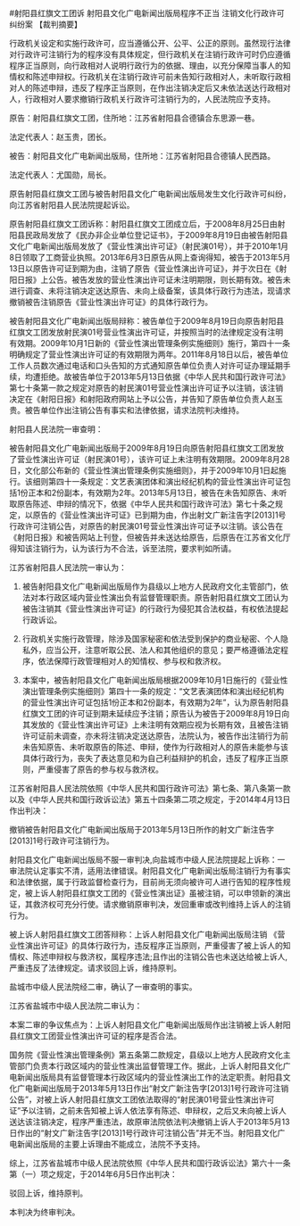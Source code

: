 #射阳县红旗文工团诉 射阳县文化广电新闻出版局程序不正当 注销文化行政许可纠纷案 
【裁判摘要】

行政机关设定和实施行政许可，应当遵循公开、公平、公正的原则。虽然现行法律对行政许可注销行为的程序没有具体规定，但行政机关在注销行政许可时仍应遵循程序正当原则，向行政相对人说明行政行为的依据、理由，以充分保障当事人的知情权和陈述申辩权。行政机关在注销行政许可前未告知行政相对人，未听取行政相对人的陈述申辩，违反了程序正当原则，在作出注销决定后又未依法送达行政相对人，行政相对人要求撤销行政机关行政许可注销行为的，人民法院应予支持。



原告：射阳县红旗文工团，住所地：江苏省射阳县合德镇合东思源一巷。

法定代表人：赵玉贵，团长。

被告：射阳县文化广电新闻出版局，住所地：江苏省射阳县合德镇人民西路。

法定代表人：尤国勋，局长。

原告射阳县红旗文工团与被告射阳县文化广电新闻出版局发生文化行政许可纠纷，向江苏省射阳县人民法院提起诉讼。

原告射阳县红旗文工团诉称：射阳县红旗文工团成立后，于2008年8月25日由射阳县民政局发放了《民办非企业单位登记证书》，于2009年8月19日由被告射阳县文化广电新闻出版局发放了《营业性演出许可证》（射民演01号），并于2010年1月8日领取了工商营业执照。2013年6月3日原告从网上查询得知，被告于2013年5月13日以原告许可证到期为由，注销了原告《营业性演出许可证》，并于次日在《射阳日报》上公告。被告发放的营业性演出许可证未注明期限，则长期有效。被告未进行调查、未将注销决定送达原告、未向上级备案，该具体行政行为违法，现请求撤销被告注销原告《营业性演出许可证》的具体行政行为。

被告射阳县文化广电新闻出版局辩称：被告单位于2009年8月19日向原告射阳县红旗文工团发放射民演01号营业性演出许可证，并按照当时的法律规定没有注明有效期。2009年10月1日新的《营业性演出管理条例实施细则》施行，第四十一条明确规定了营业性演出许可证的有效期限为两年。2011年8月18日以后，被告单位工作人员数次通过电话和口头告知的方式通知原告单位负责人对许可证办理延期手续，均遭拒绝。故被告单位于2013年5月13日依据《中华人民共和国行政许可法》第七十条第一款之规定对原告的射民演01号营业性演出许可证予以注销，该注销决定在《射阳日报》和射阳政府网站上予以公告，并告知了原告单位负责人赵玉贵。被告单位作出注销公告有事实和法律依据，请求法院判决维持。

射阳县人民法院一审查明：

被告射阳县文化广电新闻出版局于2009年8月19日向原告射阳县红旗文工团发放了营业性演出许可证（射民演01号），该许可证上未注明有效期限。2009年8月28日，文化部公布新的《营业性演出管理条例实施细则》，并于2009年10月1日起施行。该细则第四十一条规定：文艺表演团体和演出经纪机构的营业性演出许可证包括1份正本和2份副本，有效期为2年。2013年5月13日，被告在未告知原告、未听取原告陈述、申辩的情况下，依据《中华人民共和国行政许可法》第七十条之规定，以原告的《营业性演出许可证》已到期为由，作出射文广新注告字[2013]1号行政许可注销公告，对原告的射民演01号营业性演出许可证予以注销。该公告在《射阳日报》和被告网站上刊登，但被告并未送达给原告，后原告在江苏省文化厅得知该注销行为，认为该行为不合法，诉至法院，要求判如所请。

江苏省射阳县人民法院一审认为：

1. 被告射阳县文化广电新闻出版局作为县级以上地方人民政府文化主管部门，依法对本行政区域内营业性演出负有监督管理职责。原告射阳县红旗文工团认为被告注销其《营业性演出许可证》的行政行为侵犯其合法权益，有权依法提起行政诉讼。

2. 行政机关实施行政管理，除涉及国家秘密和依法受到保护的商业秘密、个人隐私外，应当公开，注意听取公民、法人和其他组织的意见；要严格遵循法定程序，依法保障行政管理相对人的知情权、参与权和救济权。

3. 本案中，被告射阳县文化广电新闻出版局根据2009年10月1日施行的《营业性演出管理条例实施细则》第四十一条的规定：“文艺表演团体和演出经纪机构的营业性演出许可证包括1份正本和2份副本，有效期为2年”，认为原告射阳县红旗文工团的许可证到期未延续应予注销；原告认为被告于2009年8月19日向其发放的《营业性演出许可证》上未注明有效期应视为长期有效，且被告注销许可证前未调查，亦未将注销决定送达原告，法院认为，被告作出注销行为前未告知原告、未听取原告的陈述、申辩，使作为行政相对人的原告未能参与该具体行政行为，丧失了表达意见和为自己利益辩护的机会，违反了程序正当原则，严重侵害了原告的参与权与救济权。

江苏省射阳县人民法院依照《中华人民共和国行政许可法》第七条、第八条第一款以及《中华人民共和国行政诉讼法》第五十四条第二项之规定，于2014年4月13日作出判决：

撤销被告射阳县文化广电新闻出版局于2013年5月13日所作的射文广新注告字[2013]1号行政许可注销行为。

射阳县文化广电新闻出版局不服一审判决,向盐城市中级人民法院提起上诉称：一审法院认定事实不清，适用法律错误。射阳县文化广电新闻出版局注销行为有事实和法律依据，属于行政监督检查行为，目前尚无须向被许可人进行告知的程序性规定，被上诉人射阳县红旗文工团的《营业性演出证》虽被注销，可以申领新的演出证，其救济权可充分行使。请求撤销原审判决，发回重审或改判维持上诉人的注销行为。

被上诉人射阳县红旗文工团答辩称：上诉人射阳县文化广电新闻出版局注销 《营业性演出许可证》的具体行政行为，违反程序正当原则，严重侵害了被上诉人的知情权、陈述申辩权与救济权，属程序违法;且作出的注销公告也未送达给被上诉人,严重违反了法律规定。请求驳回上诉，维持原判。

盐城市中级人民法院经二审，确认了一审查明的事实。

江苏省盐城市中级人民法院二审认为：

本案二审的争议焦点为：上诉人射阳县文化广电新闻出版局作出注销被上诉人射阳县红旗文工团营业性演出许可证的程序是否合法。

国务院《营业性演出管理条例》第五条第二款规定，县级以上地方人民政府文化主管部门负责本行政区域内的营业性演出监督管理工作。据此，上诉人射阳县文化广电新闻出版局具有监督管理本行政区域内的营业性演出工作的法定职责。射阳县文化广电新闻出版局于2013年5月13日作出“射文广新注告字[2013]1号行政许可注销公告”，对被上诉人射阳县红旗文工团依法取得的“射民演01号营业性演出许可证”予以注销，之前未告知被上诉人依法享有陈述、申辩权，之后又未向被上诉人送达该注销决定，程序严重违法，故原审法院依法判决撤销上诉人于2013年5月13日作出的“射文广新注告字[2013]1号行政许可注销公告”并无不当。射阳县文化广电新闻出版局的主要上诉理由不能成立，法院不予支持。

综上，江苏省盐城市中级人民法院依照《中华人民共和国行政诉讼法》第六十一条第（一）项之规定，于2014年6月5日作出判决：

驳回上诉，维持原判。

本判决为终审判决。




